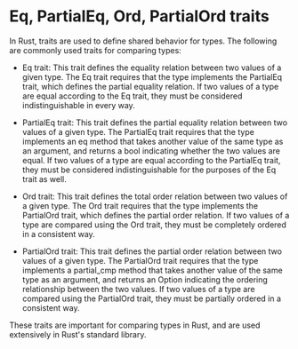 # Eq, PartialEq, Ord, PartialOrd traits

In Rust, traits are used to define shared behavior for types. The following are commonly used traits for comparing types:

* Eq trait: This trait defines the equality relation between two values of a given type. The Eq trait requires that the type implements the PartialEq trait, which defines the partial equality relation. If two values of a type are equal according to the Eq trait, they must be considered indistinguishable in every way.

* PartialEq trait: This trait defines the partial equality relation between two values of a given type. The PartialEq trait requires that the type implements an eq method that takes another value of the same type as an argument, and returns a bool indicating whether the two values are equal. If two values of a type are equal according to the PartialEq trait, they must be considered indistinguishable for the purposes of the Eq trait as well.

* Ord trait: This trait defines the total order relation between two values of a given type. The Ord trait requires that the type implements the PartialOrd trait, which defines the partial order relation. If two values of a type are compared using the Ord trait, they must be completely ordered in a consistent way.

* PartialOrd trait: This trait defines the partial order relation between two values of a given type. The PartialOrd trait requires that the type implements a partial_cmp method that takes another value of the same type as an argument, and returns an Option<Ordering> indicating the ordering relationship between the two values. If two values of a type are compared using the PartialOrd trait, they must be partially ordered in a consistent way.

These traits are important for comparing types in Rust, and are used extensively in Rust's standard library.
